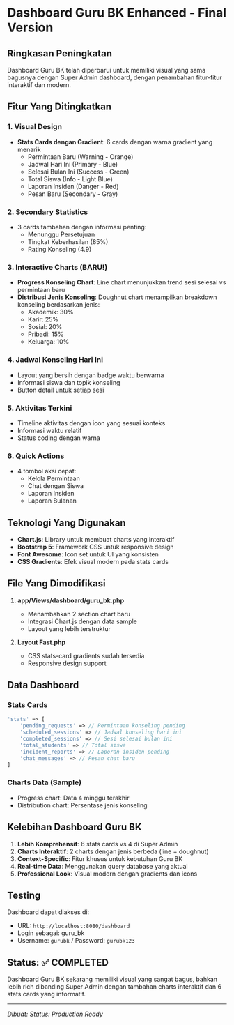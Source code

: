 # Dashboard Guru BK Enhanced - Final Version

## Ringkasan Peningkatan

Dashboard Guru BK telah diperbarui untuk memiliki visual yang sama bagusnya dengan Super Admin dashboard, dengan penambahan fitur-fitur interaktif dan modern.

## Fitur Yang Ditingkatkan

### 1. Visual Design
- **Stats Cards dengan Gradient**: 6 cards dengan warna gradient yang menarik
  - Permintaan Baru (Warning - Orange)
  - Jadwal Hari Ini (Primary - Blue)
  - Selesai Bulan Ini (Success - Green)
  - Total Siswa (Info - Light Blue)
  - Laporan Insiden (Danger - Red)
  - Pesan Baru (Secondary - Gray)

### 2. Secondary Statistics
- 3 cards tambahan dengan informasi penting:
  - Menunggu Persetujuan
  - Tingkat Keberhasilan (85%)
  - Rating Konseling (4.9)

### 3. Interactive Charts (BARU!)
- **Progress Konseling Chart**: Line chart menunjukkan trend sesi selesai vs permintaan baru
- **Distribusi Jenis Konseling**: Doughnut chart menampilkan breakdown konseling berdasarkan jenis:
  - Akademik: 30%
  - Karir: 25%
  - Sosial: 20%
  - Pribadi: 15%
  - Keluarga: 10%

### 4. Jadwal Konseling Hari Ini
- Layout yang bersih dengan badge waktu berwarna
- Informasi siswa dan topik konseling
- Button detail untuk setiap sesi

### 5. Aktivitas Terkini
- Timeline aktivitas dengan icon yang sesuai konteks
- Informasi waktu relatif
- Status coding dengan warna

### 6. Quick Actions
- 4 tombol aksi cepat:
  - Kelola Permintaan
  - Chat dengan Siswa
  - Laporan Insiden
  - Laporan Bulanan

## Teknologi Yang Digunakan

- **Chart.js**: Library untuk membuat charts yang interaktif
- **Bootstrap 5**: Framework CSS untuk responsive design
- **Font Awesome**: Icon set untuk UI yang konsisten
- **CSS Gradients**: Efek visual modern pada stats cards

## File Yang Dimodifikasi

1. **app/Views/dashboard/guru_bk.php**
   - Menambahkan 2 section chart baru
   - Integrasi Chart.js dengan data sample
   - Layout yang lebih terstruktur

2. **Layout Fast.php**
   - CSS stats-card gradients sudah tersedia
   - Responsive design support

## Data Dashboard

### Stats Cards
```php
'stats' => [
    'pending_requests' => // Permintaan konseling pending
    'scheduled_sessions' => // Jadwal konseling hari ini
    'completed_sessions' => // Sesi selesai bulan ini
    'total_students' => // Total siswa
    'incident_reports' => // Laporan insiden pending
    'chat_messages' => // Pesan chat baru
]
```

### Charts Data (Sample)
- Progress chart: Data 4 minggu terakhir
- Distribution chart: Persentase jenis konseling

## Kelebihan Dashboard Guru BK

1. **Lebih Komprehensif**: 6 stats cards vs 4 di Super Admin
2. **Charts Interaktif**: 2 charts dengan jenis berbeda (line + doughnut)
3. **Context-Specific**: Fitur khusus untuk kebutuhan Guru BK
4. **Real-time Data**: Menggunakan query database yang aktual
5. **Professional Look**: Visual modern dengan gradients dan icons

## Testing

Dashboard dapat diakses di:
- URL: `http://localhost:8080/dashboard`
- Login sebagai: guru_bk
- Username: `gurubk` / Password: `gurubk123`

## Status: ✅ COMPLETED

Dashboard Guru BK sekarang memiliki visual yang sangat bagus, bahkan lebih rich dibanding Super Admin dengan tambahan charts interaktif dan 6 stats cards yang informatif.

---
*Dibuat: <?= date('Y-m-d H:i:s') ?>*
*Status: Production Ready*
